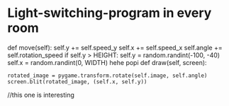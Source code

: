 # Light-switching-program in every room
def move(self):
    self.y += self.speed_y
    self.x += self.speed_x
    self.angle += self.rotation_speed
    if self.y > HEIGHT:
        self.y = random.randint(-100, -40)
        self.x = random.randint(0, WIDTH)
        hehe popi 
def draw(self, screen):

    rotated_image = pygame.transform.rotate(self.image, self.angle)
    screen.blit(rotated_image, (self.x, self.y))
//this one is interesting
